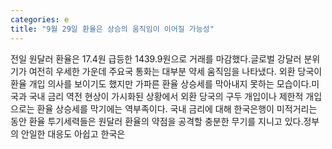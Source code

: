 ```yaml
---
categories: e
title: "9월 29일 환율은 상승의 움직임이 이어질 가능성"
---
```

전일 원달러 환율은 17.4원 급등한 1439.9원으로 거래를 마감했다.글로벌 강달러 분위기가 여전히 우세한 가운데 주요국 통화는 대부분 약세 움직임을 나타냈다. 외환 당국이 환율 개입 의사를 보이기도 했지만 가파른 환율 상승세를 막아내지 못하는 모습이다.미국과 국내 금리 역전 현상이 가시화된 상황에서 외환 당국의 구두 개입이나 제한적 개입으로는 환율 상승세를 막기에는 역부족이다. 국내 금리에 대해 한국은행이 미적거리는 동안 환율 투기세력들은 원달러 환율의 약점을 공격할 충분한 무기를 지니고 있다.정부의 안일한 대응도 아쉽고 한국은